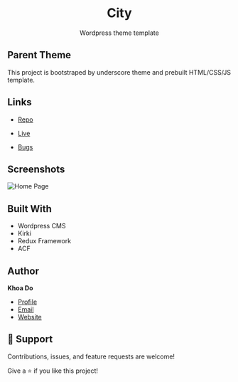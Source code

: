 <h1 align="center">City</h1>

<p align="center">Wordpress theme template</p>

## Parent Theme
This project is bootstraped by underscore theme and prebuilt HTML/CSS/JS template.

## Links

- [Repo](https://github.com/khoadodk/city-wp 'Repo')

- [Live](<Homepage url> 'Live View')

- [Bugs](https://github.com/khoadodk/city-wp/issues 'Issues Page')

## Screenshots

![Home Page](homepage.png 'Home Page')

## Built With

- Wordpress CMS
- Kirki
- Redux Framework
- ACF

## Author

**Khoa Do**

- [Profile](https://github.com/khoadodk 'Khoa Do')
- [Email](mailto:khoado.dk@gmail.com 'Hi!')
- [Website](https://khoado.dev 'Welcome')

## 🤝 Support

Contributions, issues, and feature requests are welcome!

Give a ⭐️ if you like this project!

